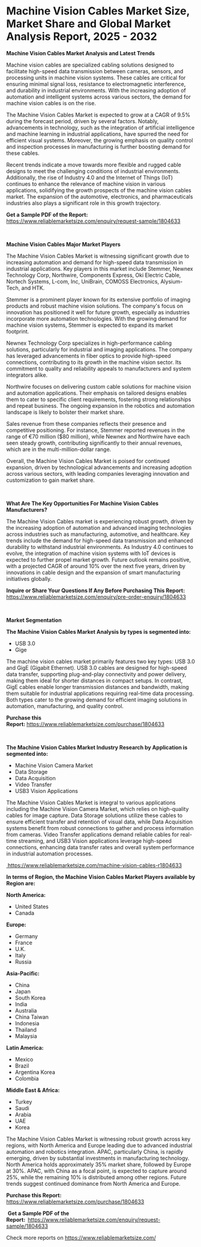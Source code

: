 <p><h1>Machine Vision Cables Market Size, Market Share and Global Market Analysis Report, 2025 - 2032</h1></p><p><strong>Machine Vision Cables Market Analysis and Latest Trends</strong></p>
<p><p>Machine vision cables are specialized cabling solutions designed to facilitate high-speed data transmission between cameras, sensors, and processing units in machine vision systems. These cables are critical for ensuring minimal signal loss, resistance to electromagnetic interference, and durability in industrial environments. With the increasing adoption of automation and intelligent systems across various sectors, the demand for machine vision cables is on the rise.</p><p>The Machine Vision Cables Market is expected to grow at a CAGR of 9.5% during the forecast period, driven by several factors. Notably, advancements in technology, such as the integration of artificial intelligence and machine learning in industrial applications, have spurred the need for efficient visual systems. Moreover, the growing emphasis on quality control and inspection processes in manufacturing is further boosting demand for these cables.</p><p>Recent trends indicate a move towards more flexible and rugged cable designs to meet the challenging conditions of industrial environments. Additionally, the rise of Industry 4.0 and the Internet of Things (IoT) continues to enhance the relevance of machine vision in various applications, solidifying the growth prospects of the machine vision cables market. The expansion of the automotive, electronics, and pharmaceuticals industries also plays a significant role in this growth trajectory.</p></p>
<p><strong>Get a Sample PDF of the Report:&nbsp;</strong> <a href="https://www.reliablemarketsize.com/enquiry/request-sample/1804633?utm_campaign=2216&utm_medium=2&utm_source=Github&utm_content=ia&utm_term=19022025&utm_id=machine-vision-cables">https://www.reliablemarketsize.com/enquiry/request-sample/1804633</a></p>
<p>&nbsp;</p>
<p><strong>Machine Vision Cables Major Market Players</strong></p>
<p><p>The Machine Vision Cables Market is witnessing significant growth due to increasing automation and demand for high-speed data transmission in industrial applications. Key players in this market include Stemmer, Newnex Technology Corp, Northwire, Components Express, Oki Electric Cable, Nortech Systems, L-com, Inc, UniBrain, COMOSS Electronics, Alysium-Tech, and HTK.</p><p>Stemmer is a prominent player known for its extensive portfolio of imaging products and robust machine vision solutions. The company's focus on innovation has positioned it well for future growth, especially as industries incorporate more automation technologies. With the growing demand for machine vision systems, Stemmer is expected to expand its market footprint.</p><p>Newnex Technology Corp specializes in high-performance cabling solutions, particularly for industrial and imaging applications. The company has leveraged advancements in fiber optics to provide high-speed connections, contributing to its growth in the machine vision sector. Its commitment to quality and reliability appeals to manufacturers and system integrators alike.</p><p>Northwire focuses on delivering custom cable solutions for machine vision and automation applications. Their emphasis on tailored designs enables them to cater to specific client requirements, fostering strong relationships and repeat business. The ongoing expansion in the robotics and automation landscape is likely to bolster their market share.</p><p>Sales revenue from these companies reflects their presence and competitive positioning. For instance, Stemmer reported revenues in the range of €70 million ($80 million), while Newnex and Northwire have each seen steady growth, contributing significantly to their annual revenues, which are in the multi-million-dollar range.</p><p>Overall, the Machine Vision Cables Market is poised for continued expansion, driven by technological advancements and increasing adoption across various sectors, with leading companies leveraging innovation and customization to gain market share.</p></p>
<p>&nbsp;</p>
<p><strong>What Are The Key Opportunities For Machine Vision Cables Manufacturers?</strong></p>
<p><p>The Machine Vision Cables market is experiencing robust growth, driven by the increasing adoption of automation and advanced imaging technologies across industries such as manufacturing, automotive, and healthcare. Key trends include the demand for high-speed data transmission and enhanced durability to withstand industrial environments. As Industry 4.0 continues to evolve, the integration of machine vision systems with IoT devices is expected to further propel market growth. Future outlook remains positive, with a projected CAGR of around 10% over the next five years, driven by innovations in cable design and the expansion of smart manufacturing initiatives globally.</p></p>
<p><strong>Inquire or Share Your Questions If Any Before Purchasing This Report:</strong> <a href="https://www.reliablemarketsize.com/enquiry/pre-order-enquiry/1804633?utm_campaign=2216&utm_medium=2&utm_source=Github&utm_content=ia&utm_term=19022025&utm_id=machine-vision-cables">https://www.reliablemarketsize.com/enquiry/pre-order-enquiry/1804633</a></p>
<p>&nbsp;</p>
<p><strong>Market Segmentation</strong></p>
<p><strong>The Machine Vision Cables Market Analysis by types is segmented into:</strong></p>
<p><ul><li>USB 3.0</li><li>Gige</li></ul></p>
<p><p>The machine vision cables market primarily features two key types: USB 3.0 and GigE (Gigabit Ethernet). USB 3.0 cables are designed for high-speed data transfer, supporting plug-and-play connectivity and power delivery, making them ideal for shorter distances in compact setups. In contrast, GigE cables enable longer transmission distances and bandwidth, making them suitable for industrial applications requiring real-time data processing. Both types cater to the growing demand for efficient imaging solutions in automation, manufacturing, and quality control.</p></p>
<p><strong>Purchase this Report:&nbsp;</strong><a href="https://www.reliablemarketsize.com/purchase/1804633?utm_campaign=2216&utm_medium=2&utm_source=Github&utm_content=ia&utm_term=19022025&utm_id=machine-vision-cables">https://www.reliablemarketsize.com/purchase/1804633</a></p>
<p>&nbsp;</p>
<p><strong>The Machine Vision Cables Market Industry Research by Application is segmented into:</strong></p>
<p><ul><li>Machine Vision Camera Market</li><li>Data Storage</li><li>Data Acquisition</li><li>Video Transfer</li><li>USB3 Vision Applications</li></ul></p>
<p><p>The Machine Vision Cables Market is integral to various applications including the Machine Vision Camera Market, which relies on high-quality cables for image capture. Data Storage solutions utilize these cables to ensure efficient transfer and retention of visual data, while Data Acquisition systems benefit from robust connections to gather and process information from cameras. Video Transfer applications demand reliable cables for real-time streaming, and USB3 Vision applications leverage high-speed connections, enhancing data transfer rates and overall system performance in industrial automation processes.</p></p>
<p><a href="https://www.reliablemarketsize.com/machine-vision-cables-r1804633?utm_campaign=2216&utm_medium=2&utm_source=Github&utm_content=ia&utm_term=19022025&utm_id=machine-vision-cables">&nbsp;https://www.reliablemarketsize.com/machine-vision-cables-r1804633</a></p>
<p><strong>In terms of Region, the Machine Vision Cables Market Players available by Region are:</strong></p>
<p>
    <p> <strong> North America: </strong>
        <ul>
            <li>United States</li>
            <li>Canada</li>
        </ul>
        </p> 
    <p> <strong> Europe: </strong>
        <ul>
            <li>Germany</li>
            <li>France</li>
            <li>U.K.</li>
            <li>Italy</li>
            <li>Russia</li>
        </ul>
        </p> 
    <p> <strong> Asia-Pacific: </strong>
        <ul>
            <li>China</li>
            <li>Japan</li>
            <li>South Korea</li>
            <li>India</li>
            <li>Australia</li>
            <li>China Taiwan</li>
            <li>Indonesia</li>
            <li>Thailand</li>
            <li>Malaysia</li>
        </ul>
        </p> 
    <p> <strong> Latin America: </strong>
        <ul>
            <li>Mexico</li>
            <li>Brazil</li>
            <li>Argentina Korea</li>
            <li>Colombia</li>
        </ul>
        </p> 
    <p> <strong> Middle East & Africa: </strong>
        <ul>
            <li>Turkey</li>
            <li>Saudi</li>
            <li>Arabia</li>
            <li>UAE</li>
            <li>Korea</li>
        </ul>
    </p>
    </p>
<p><p>The Machine Vision Cables Market is witnessing robust growth across key regions, with North America and Europe leading due to advanced industrial automation and robotics integration. APAC, particularly China, is rapidly emerging, driven by substantial investments in manufacturing technology. North America holds approximately 35% market share, followed by Europe at 30%. APAC, with China as a focal point, is expected to capture around 25%, while the remaining 10% is distributed among other regions. Future trends suggest continued dominance from North America and Europe.</p></p>
<p><strong>Purchase this Report: </strong><a href="https://www.reliablemarketsize.com/purchase/1804633?utm_campaign=2216&utm_medium=2&utm_source=Github&utm_content=ia&utm_term=19022025&utm_id=machine-vision-cables">https://www.reliablemarketsize.com/purchase/1804633</a></p>
<p>&nbsp;<strong>Get a Sample PDF of the Report:&nbsp;&nbsp;</strong><a href="https://www.reliablemarketsize.com/enquiry/request-sample/1804633?utm_campaign=2216&utm_medium=2&utm_source=Github&utm_content=ia&utm_term=19022025&utm_id=machine-vision-cables">https://www.reliablemarketsize.com/enquiry/request-sample/1804633</a></p>
<p><strong></strong></p>
<p>Check more reports on <a href="https://www.reliablemarketsize.com/?utm_campaign=2216&utm_medium=2&utm_source=Github&utm_content=ia&utm_term=19022025&utm_id=machine-vision-cables">https://www.reliablemarketsize.com/</a></p>